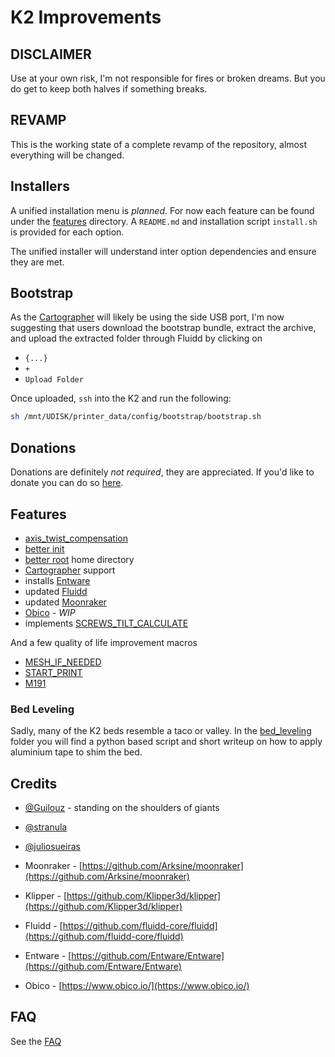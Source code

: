 # K2 Improvements

## DISCLAIMER

Use at your own risk, I'm not responsible for fires or broken dreams.  But you do get to keep both halves if something breaks.

## REVAMP

This is the working state of a complete revamp of the repository, almost everything will be changed.

## Installers

A unified installation menu is _planned_.  For now each feature can be found under the [features](./features/) directory.  A `README.md` and installation script `install.sh` is provided for each option.

The unified installer will understand inter option dependencies and ensure they are met.

## Bootstrap

As the [Cartographer](./features/cartographer/README.md) will likely be using the side USB port, I'm now suggesting that users download the bootstrap bundle, extract the archive, and upload the extracted folder through Fluidd by clicking on

* `{...}`
* `+`
* `Upload Folder`

<insert some pictures or more detail here>

Once uploaded, `ssh` into the K2 and run the following:

```sh
sh /mnt/UDISK/printer_data/config/bootstrap/bootstrap.sh
```

## Donations

Donations are definitely _not required_, they are appreciated.  If you'd like to donate you can do so [here](https://ko-fi.com/jamincollins).

## Features

* [axis_twist_compensation](./features/axis_twist_compensation/README.md)
* [better init](./features/better-init/README.md)
* [better root](./features/better-root/README.md) home directory
* [Cartographer](./features/cartographer/README.md) support
* installs [Entware](https://github.com/Entware/Entware)
* updated [Fluidd](./features/fluidd/README.md)
* updated [Moonraker](./features/moonraker/README.md)
* [Obico](./features/obico/README.md) - _WIP_
* implements [SCREWS_TILT_CALCULATE](https://www.klipper3d.org/Manual_Level.html#adjusting-bed-leveling-screws-using-the-bed-probe)

And a few quality of life improvement macros

* [MESH_IF_NEEDED](./features/macros/bed_mesh/README.md)
* [START_PRINT](./features/macros/start_print/README.md)
* [M191](./features/macros/m191/README.md)

### Bed Leveling

Sadly, many of the K2 beds resemble a taco or valley.  In the [bed_leveling](bed_leveling) folder you will find a python based script and short writeup on how to apply aluminium tape to shim the bed.

## Credits

* [@Guilouz](https://github.com/Guilouz) - standing on the shoulders of giants
* [@stranula](https://github.com/stranula)
* [@juliosueiras](https://github.com/juliosueiras)

* Moonraker - [https://github.com/Arksine/moonraker](https://github.com/Arksine/moonraker)
* Klipper - [https://github.com/Klipper3d/klipper](https://github.com/Klipper3d/klipper)
* Fluidd - [https://github.com/fluidd-core/fluidd](https://github.com/fluidd-core/fluidd)
* Entware - [https://github.com/Entware/Entware](https://github.com/Entware/Entware)
* Obico - [https://www.obico.io/](https://www.obico.io/)

## FAQ

See the [FAQ](./FAQ.md)
